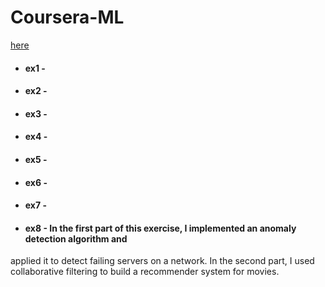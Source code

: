 # Coursera-ML
[here](https://www.coursera.org/learn/machine-learning/)

+ #### ex1 - 
+ #### ex2 -
+ #### ex3 -
+ #### ex4 -
+ #### ex5 -
+ #### ex6 -
+ #### ex7 -
+ #### ex8 - In the first part of this exercise, I implemented an anomaly detection algorithm and
applied it to detect failing servers on a network. In the second part, I
used collaborative filtering to build a recommender system for movies.
